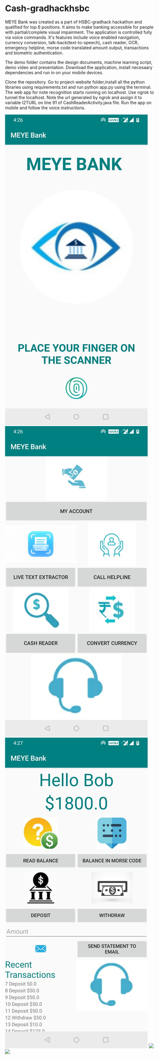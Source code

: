 # Cash-gradhackhsbc

MEYE Bank was created as a part of HSBC-gradhack hackathon and qualified for top 6 positions. It aims to make banking accessible for people with partial/complete visual impairment. The application is controlled fully via voice commands. It's features include voice enabled navigation, currency conversion, talk-back(text-to-speech), cash reader, OCR, emergency helpline, morse code translated amount output, transactions and biometric authentication.

The demo folder contains the design documents, machine learning script, demo video and presentation. Download the application, install necesaary dependencies and run in on your mobile devices.

Clone the repository. Go to project-website folder,install all the python libraries using requirements.txt and run python app.py using the terminal. The web app for note recognition starts running on localhost. Use ngrok to tunnel the localhost. Note the url generated by ngrok and assign it to variable I2TURL on line 91 of CashReaderActivity.java file. Run the app on mobile and follow the voice instructions.

![](/display/fingerprint.jpeg) ![](/display/home.jpeg)
![](/display/account.jpeg) ![]("/display/currency_convertor.jpeg") ![]("/display/text_extractor.jpeg")
